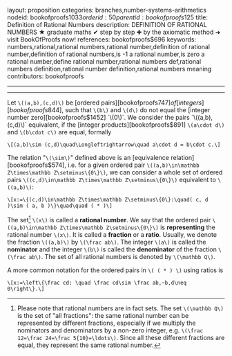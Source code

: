 layout: proposition
categories: branches,number-systems-arithmetics
nodeid: bookofproofs$1033
orderid: 50
parentid: bookofproofs$125
title: Definition of Rational Numbers
description: DEFINITION OF RATIONAL NUMBERS ★ graduate maths ✔ step by step ✚ by the axiomatic method ➜ visit BookOfProofs now!
references: bookofproofs$696
keywords: numbers,rational,rational numbers,rational number,definition of rational number,definition of rational numbers,is -1 a rational number,is zero a rational number,define rational number,rational numbers def,rational numbers definition,rational number definition,rational numbers meaning
contributors: bookofproofs

---


---

Let `\((a,b),(c,d)\)` be [ordered pairs][bookofproofs$747] of [integers][bookofproofs$844], such that `\(b\)` and `\(d\)` do not equal the [integer number zero][bookofproofs$1452] `\(0\)`.  We consider the pairs `\((a,b),(c,d)\)` equivalent, if the [integer products][bookofproofs$891] `\(a\cdot d\)` and `\(b\cdot c\)` are equal, formally

`\[(a,b)\sim (c,d)\quad\Longleftrightarrow\quad a\cdot d = b\cdot c.\]`

The relation "`\(\sim\)`" defined above is an [equivalence relation][bookofproofs$574], i.e. for a given ordered pair `\((a,b)\in\mathbb Z\times\mathbb Z\setminus\{0\}\)`, we can consider a whole set of ordered pairs `\((c,d)\in\mathbb Z\times\mathbb Z\setminus\{0\}\)` equivalent to `\((a,b)\)`:

`\[x:=\{(c,d)\in\mathbb Z\times\mathbb Z\setminus\{0\}:\quad( c, d )\sim ( a, b )\}\quad\quad ( * )\]`

The set[^1] `\(x\)` is called a **rational number**. We say that the ordered pair `\((a,b)\in\mathbb Z\times\mathbb Z\setminus\{0\}\)` is **representing** the rational number `\(x\)`. It is called a **fraction** or a **ratio**. Usually, we denote the fraction `\((a,b)\)` by `\(\frac ab\)`. The integer `\(a\)` is called the **nominator** and the integer `\(b\)` is called the **denominator** of the fraction `\(\frac ab\)`. The set of all rational numbers is denoted by `\(\mathbb Q\)`.

A more common notation for the ordered pairs in `\( ( * ) \)` using ratios is

`\[x:=\left\{\frac cd: \quad \frac cd\sim \frac ab,~b,d\neq 0\right\}.\]`
 

[^1]: Please note that rational numbers are in fact sets. The set `\(\mathbb Q\)` is the set of "all fractions": the same rational number can be represented by different fractions, especially if we multiply the nominators and denominators by a non-zero integer, e.g. `\(\frac 12=\frac 24=\frac 5{10}=\ldots\)`. Since all these different fractions are equal, they represent the same rational number.
